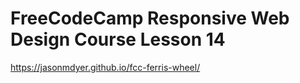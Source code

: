 # FreeCodeCamp Responsive Web Design Course Lesson 14
https://jasonmdyer.github.io/fcc-ferris-wheel/

